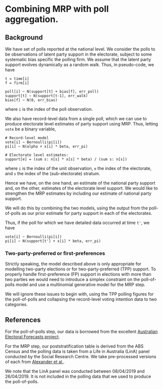 # Combining MRP with poll aggregation.

## Background

We have set of polls reported at the national level. We consider the polls to be observations of latent party support in the electorate, subject to some systematic bias specific the polling firm. We assume that the latent party support evolves dynamically as a random walk. Thus, in pseudo-code, we have

```
t = time[i]
f = firm[i]

poll[i] ~ N(support[t] + bias[f], err_poll)
support[t] ~ N(support[t-1], err_walk)
bias[f] ~ N(0, err_bias)
```

where `i` is the index of the poll observation.

We also have record-level data from a single poll, which we can use to produce electorate level estimates of party support using MRP. Thus, letting `vote` be a binary variable,

```
# Record-level model
vote[i] ~ Bernoulli(pi[i])
pi[i] ~ N(alpha + x[i] * beta, err_pi)

# Electorate level estimates:
support[e] = (sum s: n[s] * x[s] * beta) / (sum s: n[s])
```

where `i` is the index of the unit observation, `e` the index of the electorate, and `s` the index of the (sub-electorate) stratum.

Hence we have, on the one hand, an estimate of the national party support and, on the other, estimates of the electorate level support. We would like to strengthen the MRP estimates by including our estimate of national party support. 

We will do this by combining the two models, using the output from the poll-of-polls as our prior estimate for party support in each of the electorates. 


Thus, if the poll for which we have detailed data occurred at time `t'`, we have

```
vote[i] ~ Bernoulli(pi[i])
pi[i] ~ N(support[t'] + x[i] * beta, err_pi)
```

### Two-party-preferred or first-preferences

Strictly speaking, the model described above is only appropriate for modelling two-party elections or for two-party-preferred (TPP) support. To properly handle first-preference (FP) support in elections with more than two parties we would need to introduce a simplex constraint on the poll-of-polls model and use a multinomial generative model for the MRP step.

We will ignore these issues to begin with, using the TPP polling figures for the poll-of-polls and collapsing the record-level voting intention data to two categories.


## References

For the poll-of-polls step, our data is borrowed from the excellent [Australian Electoral Forecasts project](https://github.com/d-j-hirst/aus-polling-analyser). 

For the MRP step, our  poststratification table is derived from the ABS Census and the polling data is taken from a Life in Australia (LinA) panel conducted by the Social Research Centre. We take pre-processed versions of each from [Alexander et al.](https://github.com/RohanAlexander/ForecastingMultiDistrictElections). 

We note that the LinA panel was conducted between 08/04/2019 and 26/04/2019. It is not included in the polling data that we used to produce the poll-of-polls.

